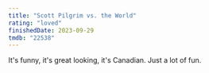 ```yaml
---
title: "Scott Pilgrim vs. the World"
rating: "loved"
finishedDate: 2023-09-29
tmdb: "22538"
---
```


It's funny, it's great looking, it's Canadian. Just a lot of fun.